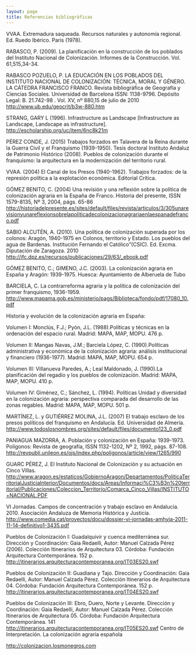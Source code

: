 ```yaml
---
layout: page
title: Referencias bibliográficas
---
```


VVAA. Extremadura saqueada. Recursos naturales y autonomía regional. Ed. Ruedo Ibérico. Paris (1978).

RABASCO, P. (2009). La planificación en la construcción de los poblados del Instituto Nacional de Colonización. Informes de la Construcción. Vol. 61,515,34-34.

RABASCO POZUELO, P. LA EDUCACIÓN EN LOS POBLADOS DEL INSTITUTO NACIONAL DE COLONIZACIÓN: TÉCNICA, MORAL Y GÉNERO. LA CÁTEDRA FRANCISCO FRANCO. Revista bibliográfica de Geografía y Ciencias Sociales. Universidad de Barcelona ISSN: 1138-9796. Depósito Legal: B. 21.742-98 . Vol. XV, nº 880,15 de julio de 2010 http://www.ub.edu/geocrit/b3w-880.htm

STRANG, GARY L (1996). Infrastructure as Landscape [Infrastructure as Landscape, Landscape as infrastructure]. http://escholarship.org/uc/item/6nc8k21m

PÉREZ CONDE, J. (2015) Trabajos forzados en Talavera de la Reina durante la Guerra Civil y el Franquismo (1939-1950). Tesis doctoral
Instituto Andaluz de Patrimonio Histórico (2008). Pueblos de colonización durante el franquismo: la arquitectura en la modernización del territorio rural.

VVAA. (2004) El Canal de los Presos (1940-1962). Trabajos forzados: de la represión política a la explotación económica. Editorial Crítica.

GÓMEZ BENITO, C. (2004) Una revisión y una reflexión sobre la política de colonización agraria en la España de Franco. Historia del presente, ISSN 1579-8135, Nº 3, 2004, págs. 65-86
http://historiadelpresente.es/sites/default/files/revista/articulos/3/305unarevisionyunareflexionsobrelapoliticadecolonizacionagrariaenlaespanadefranco.pdf

SABIO ALCUTÉN, A. (2010). Una política de colonización superada por los colonos: Aragón, 1940-1975 en Colonos, territorio y Estado. Los pueblos del agua de Bardenas. Institución Fernando el Católico”(CSIC). Ed. Excma. Diputación de Zaragoza. 2010 
http://ifc.dpz.es/recursos/publicaciones/29/63/_ebook.pdf

GÓMEZ BENITO, C.; GIMENO, J.C. (2003). La colonización agraria en España y Aragón: 1939-1975. Huesca: Ayuntamiento de Alberuela de Tubo

BARCIELA, C. La contrarreforma agraria y la política de colonización del primer franquismo, 1936-1959. http://www.mapama.gob.es/ministerio/pags/Biblioteca/fondo/pdf/17080_10.pdf

Historia y evolución de la colonización agraria en España:
 
 Volumen I: Monclús, F.J.; Pyón, J.L. (1988).Políticas y técnicas en la ordenación del espacio rural. Madrid: MAPA, MAP, MOPU. 476 p.
 
 Volumen II: Mangas Navas, J.M.; Barciela López, C. (1990).Políticas administrativa y económica de la colonización agraria: análisis institucional y financiero (1936-1977). Madrid: MAPA, MAP, MOPU. 654 p.
 
 Volumen III: Villanueva Paredes, A.; Leal Maldonado, J. (1990).La planificación del regadío y los pueblos de colonización. Madrid: MAPA, MAP, MOPU. 410 p.

 Volumen IV:  Giménez, C.; Sánchez, L. (1994). Políticas Unidad y diversidad en la colonización agraria: perspectiva comparada del desarrollo de las zonas regables. Madrid: MAPA, MAP, MOPU. 501 p.

MARTÍNEZ, L. y GUTIÉRREZ MOLINA, J.L. (2007) El trabajo esclavo de los presos políticos del franquismo en Andalucía. Ed. Universidad de Almería. http://www.todoslosnombres.org/sites/default/files/documento123_0.pdf

PANIAGUA MAZORRA, A. Población y colonización en España: 1939-1973. Polígonos: Revista de geografía, ISSN 1132-1202, Nº 2, 1992, págs. 87-108. http://revpubli.unileon.es/ojs/index.php/poligonos/article/view/1265/990

GUARC PÉREZ, J. El Instituto Nacional de Colonización y su actuación en Cinco Villas. http://www.aragon.es/estaticos/GobiernoAragon/Departamentos/PoliticaTerritorialJusticiaInterior/Documentos/docs/Areas/Informaci%C3%B3n%20territorial/Publicaciones/Coleccion_Territorio/Comarca_Cinco_Villas/INSTITUTO+NACIONAL.PDF

VI Jornadas. Campos de concentración y trabajo esclavo en Andalucía. 2010. Asociación Andaluza de Memoria Histórica y Justicia. http://www.comedia.cat/proyectos/docu/dossier-vi-jornadas-amhyja-2011-11-14-definitivo1-3435.pdf

Pueblos de Colonización I: Guadalquivir y cuenca mediterránea sur. Dirección y Coordinación: Gaia Redaelli, Autor: Manuel Calzada Pérez (2006). Colección Itinerarios de Arquitectura 03. Córdoba: Fundación Arquitectura Contemporánea. 152 p. http://itinerarios.arquitecturacontemporanea.org/IT03ES20.swf

Pueblos de Colonización II: Guadiana y Tajo. Dirección y Coordinación: Gaia Redaelli, Autor: Manuel Calzada Pérez. Colección Itinerarios de Arquitectura 04. Córdoba: Fundación Arquitectura Contemporánea. 152 p. http://itinerarios.arquitecturacontemporanea.org/IT04ES20.swf

Pueblos de Colonización III: Ebro, Duero, Norte y Levante. Dirección y Coordinación: Gaia Redaelli, Autor: Manuel Calzada Pérez. Colección Itinerarios de Arquitectura 05. Córdoba: Fundación Arquitectura Contemporánea. 141 http://itinerarios.arquitecturacontemporanea.org/IT05ES20.swf
Centro de Interpretación. La colonización agraria española

http://colonizacion.losmonegros.com

